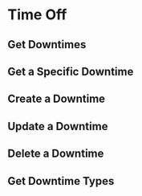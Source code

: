 # Time Off

## Get Downtimes

## Get a Specific Downtime

## Create a Downtime
## Update a Downtime
## Delete a Downtime

## Get Downtime Types